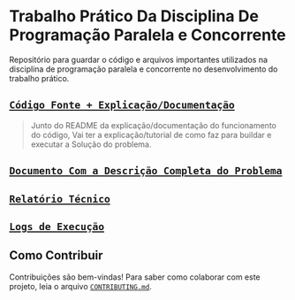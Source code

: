 # Trabalho Prático Da Disciplina De Programação Paralela e Concorrente

Repositório para guardar o código e arquivos importantes utilizados na disciplina de programação paralela e concorrente no desenvolvimento do trabalho prático.

## [`Código Fonte + Explicação/Documentação`](./src/README.md)
> Junto do README da explicação/documentação do funcionamento do código,
> Vai ter a explicação/tutorial de como faz para buildar e executar a
> Solução do problema.

## [`Documento Com a Descrição Completa do Problema`](./docs/Problema_Pista_de_Esqui.pdf)

## [`Relatório Técnico`](./docs/Relatorio_Tecnico.pdf)

## [`Logs de Execução`](./logs/README.md)

## Como Contribuir

Contribuições são bem-vindas! Para saber como colaborar com este projeto, leia o arquivo [`CONTRIBUTING.md`](./CONTRIBUTING.md).
